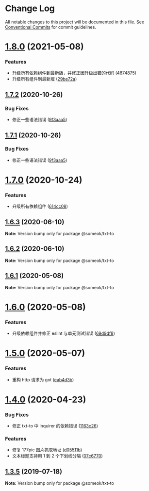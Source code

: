 # Change Log

All notable changes to this project will be documented in this file.
See [Conventional Commits](https://conventionalcommits.org) for commit guidelines.

# [1.8.0](https://github.com/someok/node-toolkit/tree/master/packages/txt-to/compare/@someok/txt-to@1.7.2...@someok/txt-to@1.8.0) (2021-05-08)

### Features

-   升级所有依赖组件到最新版，并修正因升级出错的代码 ([4874875](https://github.com/someok/node-toolkit/tree/master/packages/txt-to/commit/487487507aebd662309d1fefc47e8a78f26b1857))
-   升级所有组件到最新版 ([29be72a](https://github.com/someok/node-toolkit/tree/master/packages/txt-to/commit/29be72a210e96925557bb3e8d1dacfd2d511ce47))

## [1.7.2](https://github.com/someok/node-toolkit/tree/master/packages/txt-to/compare/@someok/txt-to@1.7.0...@someok/txt-to@1.7.2) (2020-10-26)

### Bug Fixes

-   修正一些语法错误 ([9f3aaa5](https://github.com/someok/node-toolkit/tree/master/packages/txt-to/commit/9f3aaa5))

## [1.7.1](https://github.com/someok/node-toolkit/tree/master/packages/txt-to/compare/@someok/txt-to@1.7.0...@someok/txt-to@1.7.1) (2020-10-26)

### Bug Fixes

-   修正一些语法错误 ([9f3aaa5](https://github.com/someok/node-toolkit/tree/master/packages/txt-to/commit/9f3aaa5))

# [1.7.0](https://github.com/someok/node-toolkit/tree/master/packages/txt-to/compare/@someok/txt-to@1.6.3...@someok/txt-to@1.7.0) (2020-10-24)

### Features

-   升级所有依赖组件 ([614cc08](https://github.com/someok/node-toolkit/tree/master/packages/txt-to/commit/614cc08))

## [1.6.3](https://github.com/someok/node-toolkit/tree/master/packages/txt-to/compare/@someok/txt-to@1.6.2...@someok/txt-to@1.6.3) (2020-06-10)

**Note:** Version bump only for package @someok/txt-to

## [1.6.2](https://github.com/someok/node-toolkit/tree/master/packages/txt-to/compare/@someok/txt-to@1.6.1...@someok/txt-to@1.6.2) (2020-06-10)

**Note:** Version bump only for package @someok/txt-to

## [1.6.1](https://github.com/someok/node-toolkit/tree/master/packages/txt-to/compare/@someok/txt-to@1.6.0...@someok/txt-to@1.6.1) (2020-05-08)

**Note:** Version bump only for package @someok/txt-to

# [1.6.0](https://github.com/someok/node-toolkit/tree/master/packages/txt-to/compare/@someok/txt-to@1.5.0...@someok/txt-to@1.6.0) (2020-05-08)

### Features

-   升级依赖组件并修正 eslint 与单元测试错误 ([69d9df8](https://github.com/someok/node-toolkit/tree/master/packages/txt-to/commit/69d9df8))

# [1.5.0](https://github.com/someok/node-toolkit/tree/master/packages/txt-to/compare/@someok/txt-to@1.4.0...@someok/txt-to@1.5.0) (2020-05-07)

### Features

-   重构 http 请求为 got ([eab4d3b](https://github.com/someok/node-toolkit/tree/master/packages/txt-to/commit/eab4d3b))

# [1.4.0](https://github.com/someok/node-toolkit/tree/master/packages/txt-to/compare/@someok/txt-to@1.3.5...@someok/txt-to@1.4.0) (2020-04-23)

### Bug Fixes

-   修正 txt-to 中 inquirer 的依赖错误 ([1163c26](https://github.com/someok/node-toolkit/tree/master/packages/txt-to/commit/1163c26))

### Features

-   修复 177pic 图片抓取地址 ([d05511b](https://github.com/someok/node-toolkit/tree/master/packages/txt-to/commit/d05511b))
-   文本标题支持用 1 到 2 个下划线分隔 ([07c6770](https://github.com/someok/node-toolkit/tree/master/packages/txt-to/commit/07c6770))

## [1.3.5](https://github.com/someok/node-toolkit/tree/master/packages/txt-to/compare/@someok/txt-to@1.3.4...@someok/txt-to@1.3.5) (2019-07-18)

**Note:** Version bump only for package @someok/txt-to
